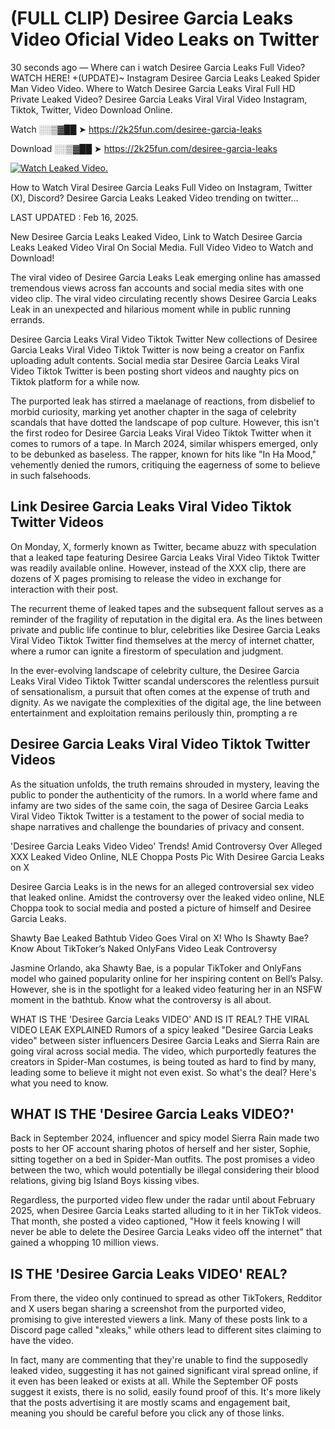 # (FULL CLIP) Desiree Garcia Leaks Video Oficial Video Leaks on Twitter

30 seconds ago — Where can i watch Desiree Garcia Leaks Full Video? WATCH HERE! +(UPDATE)~ Instagram Desiree Garcia Leaks Leaked Spider Man Video Video. Where to Watch Desiree Garcia Leaks Viral Full HD Private Leaked Video? Desiree Garcia Leaks Viral Viral Video Instagram, Tiktok, Twitter, Video Download Online.

Watch ░░▒▓██ ➤ https://2k25fun.com/desiree-garcia-leaks

Download ░░▒▓██ ➤ https://2k25fun.com/desiree-garcia-leaks

[![Watch Leaked Video.](https://miro.medium.com/v2/resize:fit:828/format:webp/1*cilzJN44JGOrTw9NJCrNHA.gif "Watch Leaked Video")](https://2k25fun.com/desiree-garcia-leaks)

How to Watch Viral Desiree Garcia Leaks Full Video on Instagram, Twitter (X), Discord? Desiree Garcia Leaks Leaked Video trending on twitter...

LAST UPDATED : Feb 16, 2025.

New Desiree Garcia Leaks Leaked Video, Link to Watch Desiree Garcia Leaks Leaked Video Viral On Social Media. Full Video Video to Watch and Download!

The viral video of Desiree Garcia Leaks Leak emerging online has amassed tremendous views across fan accounts and social media sites with one video clip. The viral video circulating recently shows Desiree Garcia Leaks Leak in an unexpected and hilarious moment while in public running errands.

Desiree Garcia Leaks Viral Video Tiktok Twitter New collections of Desiree Garcia Leaks Viral Video Tiktok Twitter is now being a creator on Fanfix uploading adult contents. Social media star Desiree Garcia Leaks Viral Video Tiktok Twitter is been posting short videos and naughty pics on Tiktok platform for a while now.

The purported leak has stirred a maelanage of reactions, from disbelief to morbid curiosity, marking yet another chapter in the saga of celebrity scandals that have dotted the landscape of pop culture. However, this isn't the first rodeo for Desiree Garcia Leaks Viral Video Tiktok Twitter when it comes to rumors of a tape. In March 2024, similar whispers emerged, only to be debunked as baseless. The rapper, known for hits like "In Ha Mood," vehemently denied the rumors, critiquing the eagerness of some to believe in such falsehoods.

## Link Desiree Garcia Leaks Viral Video Tiktok Twitter Videos

On Monday, X, formerly known as Twitter, became abuzz with speculation that a leaked tape featuring Desiree Garcia Leaks Viral Video Tiktok Twitter was readily available online. However, instead of the XXX clip, there are dozens of X pages promising to release the video in exchange for interaction with their post.

The recurrent theme of leaked tapes and the subsequent fallout serves as a reminder of the fragility of reputation in the digital era. As the lines between private and public life continue to blur, celebrities like Desiree Garcia Leaks Viral Video Tiktok Twitter find themselves at the mercy of internet chatter, where a rumor can ignite a firestorm of speculation and judgment.

In the ever-evolving landscape of celebrity culture, the Desiree Garcia Leaks Viral Video Tiktok Twitter scandal underscores the relentless pursuit of sensationalism, a pursuit that often comes at the expense of truth and dignity. As we navigate the complexities of the digital age, the line between entertainment and exploitation remains perilously thin, prompting a re

##  Desiree Garcia Leaks Viral Video Tiktok Twitter Videos

As the situation unfolds, the truth remains shrouded in mystery, leaving the public to ponder the authenticity of the rumors. In a world where fame and infamy are two sides of the same coin, the saga of Desiree Garcia Leaks Viral Video Tiktok Twitter is a testament to the power of social media to shape narratives and challenge the boundaries of privacy and consent.

'Desiree Garcia Leaks Video Video' Trends! Amid Controversy Over Alleged XXX Leaked Video Online, NLE Choppa Posts Pic With Desiree Garcia Leaks on X

Desiree Garcia Leaks is in the news for an alleged controversial sex video that leaked online. Amidst the controversy over the leaked video online, NLE Choppa took to social media and posted a picture of himself and Desiree Garcia Leaks.

Shawty Bae Leaked Bathtub Video Goes Viral on X! Who Is Shawty Bae? Know About TikToker’s Naked OnlyFans Video Leak Controversy

Jasmine Orlando, aka Shawty Bae, is a popular TikToker and OnlyFans model who gained popularity online for her inspiring content on Bell’s Palsy. However, she is in the spotlight for a leaked video featuring her in an NSFW moment in the bathtub. Know what the controversy is all about.

WHAT IS THE 'Desiree Garcia Leaks VIDEO' AND IS IT REAL? THE VIRAL VIDEO LEAK EXPLAINED Rumors of a spicy leaked "Desiree Garcia Leaks video" between sister influencers Desiree Garcia Leaks and Sierra Rain are going viral across social media. The video, which purportedly features the creators in Spider-Man costumes, is being touted as hard to find by many, leading some to believe it might not even exist. So what's the deal? Here's what you need to know.

## WHAT IS THE 'Desiree Garcia Leaks VIDEO?'

Back in September 2024, influencer and spicy model Sierra Rain made two posts to her OF account sharing photos of herself and her sister, Sophie, sitting together on a bed in Spider-Man outfits. The post promises a video between the two, which would potentially be illegal considering their blood relations, giving big Island Boys kissing vibes.

Regardless, the purported video flew under the radar until about February 2025, when Desiree Garcia Leaks started alluding to it in her TikTok videos. That month, she posted a video captioned, "How it feels knowing I will never be able to delete the Desiree Garcia Leaks video off the internet" that gained a whopping 10 million views.

## IS THE 'Desiree Garcia Leaks VIDEO' REAL?

From there, the video only continued to spread as other TikTokers, Redditor and X users began sharing a screenshot from the purported video, promising to give interested viewers a link. Many of these posts link to a Discord page called "xleaks," while others lead to different sites claiming to have the video.

In fact, many are commenting that they're unable to find the supposedly leaked video, suggesting it has not gained significant viral spread online, if it even has been leaked or exists at all. While the September OF posts suggest it exists, there is no solid, easily found proof of this. It's more likely that the posts advertising it are mostly scams and engagement bait, meaning you should be careful before you click any of those links.